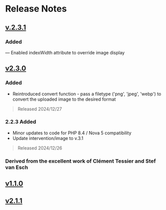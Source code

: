 # Release Notes
## [v.2.3.1](https://github.com/ultrasimplified/nova5-image-cropper/compare/v2.3.0...v2.3.1)

### Added

— Enabled indexWidth attribute to override image display

## [v2.3.0](https://github.com/ultrasimplified/nova5-image-cropper/compare/2.2.3...v2.3.0)

### Added

- Reintroduced convert function - pass a filetype ('png', 'jpeg', 'webp') to convert the uploaded image to the desired format

> Released 2024/12/27

### 2.2.3 Added

- Minor updates to code for PHP 8.4 / Nova 5 compatibility
- Update intervention/image to v.3.1

> Released 2024/12/26

### Derived from the excellent work of Clément Tessier and Stef van Esch

## [v1.1.0](https://github.com/ctessier/nova-advanced-image-field/compare/v1.0.2...v1.1.0)

## [v2.1.1](https://github.com/ctessier/nova-advanced-image-field/releases/tag/v2.1.0)
